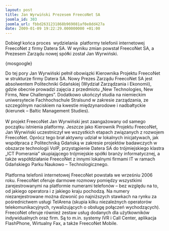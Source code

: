 ```yaml
---
layout: post
title: Jan Wyrwiński Prezesem FreecoNet SA
joomla_id: 303
joomla_url: fbbd2631231868b969081af0e8dd427a
date: 2009-01-09 19:22:29.000000000 +01:00
---
```

Dobiegł końca proces&nbsp; wydzielania&nbsp; platformy telefonii internetowej FreecoNet z firmy Datera SA. W wyniku zmian powstał FreecoNet SA, a Prezesem Zarządu nowej sp&oacute;łki został Jan Wyrwiński.<p>{mosgoogle}</p><p>Do tej pory Jan Wyrwiński pełnił obowiązki Kierownika Projektu FreecoNet w strukturze firmy Datera SA. Nowy Prezes Zarządu FreecoNet SA jest absolwentem Politechniki Gdańskiej (Wydział Zarządzania i Ekonomii), gdzie obecnie prowadzi zajęcia z przedmiotu &bdquo;New Technologies, New Firms, New Challenges&rdquo;. Dodatkowo ukończył studia na niemieckim uniwersytecie Fachhochschule Stralsund w zakresie zarządzania, ze szczeg&oacute;lnym naciskiem na kwestie międzynarodowe i nadbałtyckie (kierunek &ndash; Baltic Management Studies).<br /><br />W projekt FreecoNet Jan Wyrwiński jest zaangażowany od samego początku istnienia platformy. Jeszcze jako Kierownik Projektu FreecoNet, Jan Wyrwiński uczestniczył we wszystkich etapach związanych z rozwojem FreecoNet. Opr&oacute;cz tego brał aktywny udział w lokalnych inicjatywach, jak wsp&oacute;łpraca z Politechniką Gdańską w zakresie projekt&oacute;w badawczych w obszarze technologii VoIP, przystąpienie Datera SA do tr&oacute;jmiejskiego klastra &bdquo;ICT Pomerania&rdquo; skupiającego tr&oacute;jmiejskie sp&oacute;łki branży informatycznej, a także wsp&oacute;łdziałanie FreecoNet z innymi lokalnymi firmami IT w ramach Gdańskiego Parku Naukowo &ndash; Technologicznego.<br /><br />Platforma telefonii internetowej FreecoNet powstała we wrześniu 2006 roku. FreecoNet oferuje darmowe rozmowy pomiędzy wszystkimi zarejestrowanymi na platformie numerami telefon&oacute;w &ndash; bez względu na to, od jakiego operatora i z jakiego kraju pochodzą. Na numery niezarejestrowane można dzwonić po najniższych stawkach na rynku za pośrednictwem usługi TelArena (skupia kilku niezależnych operator&oacute;w telekomunikacyjnych, rywalizujących o obsługę połączeń wychodzących). FreecoNet oferuje r&oacute;wnież zestaw usług dodanych dla użytkownik&oacute;w indywidualnych oraz firm. Są to m.in. systemy IVR i Call Center, aplikacja FlashPhone, Wirtualny Fax, a także FreecoNet Mobile.</p>
